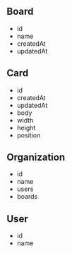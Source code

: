 ## Board

- id
- name
- createdAt
- updatedAt

## Card

- id
- createdAt
- updatedAt
- body
- width
- height
- position

## Organization

- id
- name
- users
- boards

## User

- id
- name
